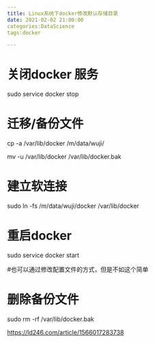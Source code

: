 ```yaml
---
title: Linux系统下docker修改默认存储目录
date: 2021-02-02 21:00:00
categories:DataScience
tags:docker

---
```


# 关闭docker 服务

sudo service docker stop

# 迁移/备份文件

cp -a /var/lib/docker /m/data/wuji/

mv -u /var/lib/docker /var/lib/docker.bak

# 建立软连接

sudo ln -fs /m/data/wuji/docker /var/lib/docker

# 重启docker

sudo service docker start

#也可以通过修改配置文件的方式，但是不如这个简单

# 删除备份文件

sudo rm -rf /var/lib/docker.bak

https://ld246.com/article/1566017283738
